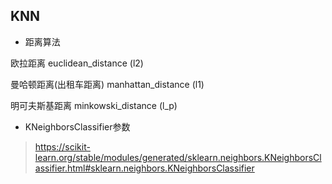 
## KNN

* 距离算法

欧拉距离  euclidean_distance (l2)

曼哈顿距离(出租车距离) manhattan_distance (l1)

明可夫斯基距离 minkowski_distance (l_p) 

* KNeighborsClassifier参数

> https://scikit-learn.org/stable/modules/generated/sklearn.neighbors.KNeighborsClassifier.html#sklearn.neighbors.KNeighborsClassifier
